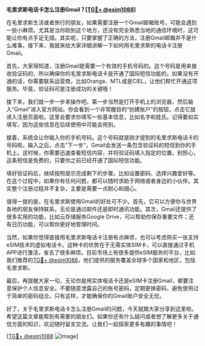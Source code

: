 **毛里求斯电话卡怎么注册Gmail？[[TG💪+ @esim1088](https://t.me/s/esim1088)]**

在毛里求斯生活或者旅行的朋友，如果需要注册一个Gmail邮箱账号，可能会遇到一些小麻烦。尤其是当你刚到这个地方，还没有完全熟悉当地的通信环境时，这可能让你有点手足无措。其实呢，只要掌握了正确的方法，注册Gmail邮箱并不是什么难事。接下来，我就来给大家详细讲解一下如何用毛里求斯的电话卡注册Gmail。

首先，大家得知道，注册Gmail是需要一个有效的手机号码的。这个号码是用来接收验证码的，所以确保你的毛里求斯电话卡是开通了国际短信功能的。如果没有开通的话，你需要联系运营商，比如Orange、MTL或是CIEL，让他们帮忙开通这项服务。毕竟，验证码可是注册成功的关键哦！

接下来，我们就一步一步来操作吧。第一步当然是打开手机上的浏览器，然后输入“Gmail”进入官方网站。你会看到一个非常醒目的“创建账户”的按钮，点击它就进入注册页面啦。这里会要求你填写一些基本信息，比如名字和姓氏。记得要如实填写，因为这些信息在后续使用中可能会用到。

接着，系统会让你输入你的手机号码。这个号码就是刚才提到的毛里求斯电话卡的号码啦。输入之后，点击“下一步”，Gmail会发送一条包含验证码的短信到你的手机上。这时候，你需要迅速查看短信内容，并将验证码填入指定的位置。别担心，这条短信是免费的，只要你之前已经开通了国际短信功能。

填好验证码后，继续按照提示完成剩下的步骤。比如设置密码、选择兴趣爱好等。在这个过程中，如果你有任何问题，都可以随时求助于网络或者身边的小伙伴。其实整个注册过程并不复杂，主要是需要一点耐心和细心。

值得一提的是，在毛里求斯使用Gmail的好处可不少。首先，它可以方便你与世界各地的朋友保持联系，无论是通过邮件还是即时通讯功能。其次，Gmail还提供了很多实用的功能，比如云存储服务Google Drive，可以帮助你保存重要文件；还有日历功能，可以帮你更好地管理时间。

当然，如果你觉得直接用毛里求斯电话卡注册有点麻烦，也可以考虑购买一张支持eSIM技术的虚拟电话卡。这种卡的优势在于无需实体SIM卡，可以直接通过手机APP进行激活，省去了很多麻烦。目前市场上有很多提供eSIM服务的平台，比如我们推荐的[TG💪+ @esim1088](https://t.me/s/esim1088)，他们提供的服务覆盖全球多个国家和地区，包括毛里求斯。

最后，再提醒大家一句，无论你是用实体电话卡还是eSIM卡注册Gmail，都要注意保护个人信息安全。不要随意泄露自己的账号密码，定期更换密码，避免使用过于简单的密码组合。只有这样，才能确保你的Gmail账户安全无忧。

好了，关于毛里求斯电话卡怎么注册Gmail的问题，今天就跟大家分享到这里啦。希望这篇文章能帮到有需要的朋友们。如果你还有什么疑问或者想了解更多关于通信方面的知识，欢迎随时留言交流。让我们一起探索更多有趣的事情吧！

[[TG💪+ @esim1088](https://t.me/s/esim1088) ![Image](https://i.postimg.cc/4NQfJmqS/Snipaste-2025-05-13-00-14-12.png)]